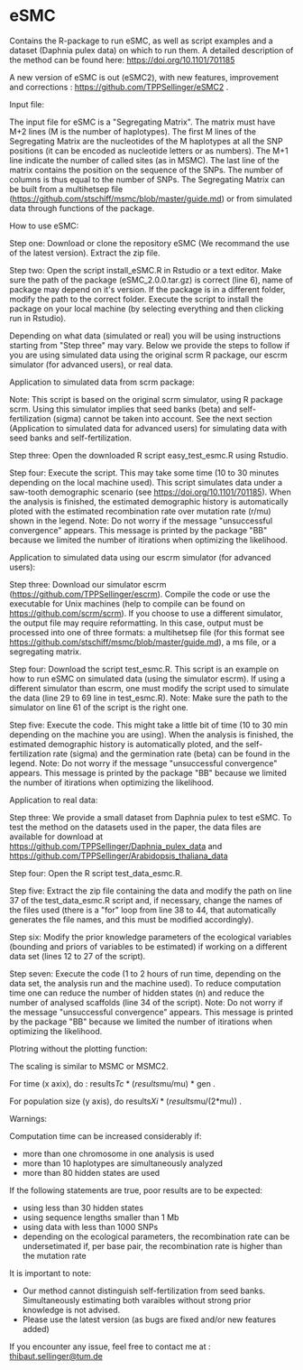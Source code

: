# eSMC
Contains the R-package to run eSMC, as well as script examples and a dataset (Daphnia pulex data) on which to run them. A detailed description of the method can be found here: https://doi.org/10.1101/701185

A new version of eSMC is out (eSMC2), with new features, improvement and corrections : https://github.com/TPPSellinger/eSMC2 . 


Input file:

The input file for eSMC is a "Segregating Matrix". The matrix must have M+2 lines (M is the number of haplotypes). The first M lines of the Segregating Matrix are the nucleotides of the M haplotypes at all the SNP positions (it can be encoded as nucleotide letters or as numbers). The M+1 line indicate the number of called sites (as in MSMC). The last line of the matrix contains the position on the sequence of the SNPs. The number of columns is thus equal to the number of SNPs. The Segregating Matrix can be built from a multihetsep file (https://github.com/stschiff/msmc/blob/master/guide.md) or from simulated data through functions of the package. 

How to use eSMC:

Step one: Download or clone the repository eSMC (We recommand the use of the latest version). Extract the zip file.

Step two: Open the script install_eSMC.R in Rstudio or a text editor. Make sure the path of the package (eSMC_2.0.0.tar.gz) is correct (line 6), name of package may depend on it's version. If the package is in a different folder, modify the path to the correct folder. Execute the script to install the package on your local machine (by selecting everything and then clicking run in Rstudio).

Depending on what data (simulated or real) you will be using instructions starting from "Step three" may vary. Below we provide the steps to follow if you are using simulated data using the original scrm R package, our escrm simulator (for advanced users), or real data.

Application to simulated data from scrm package: 

Note: This script is based on the original scrm simulator, using R package scrm. Using this simulator implies that seed banks (beta) and self-fertilization (sigma) cannot be taken into account. See the next section (Application to simulated data for advanced users) for simulating data with seed banks and self-fertilization.

Step three: Open the downloaded R script easy_test_esmc.R using Rstudio.

Step four: Execute the script. This may take some time (10 to 30 minutes depending on the local machine used). This script simulates data under a saw-tooth demographic scenario (see https://doi.org/10.1101/701185). When the analysis is finished, the estimated demographic history is automatically ploted with the estimated recombination rate over mutation rate (r/mu) shown in the legend. Note: Do not worry if the message "unsuccessful convergence" appears. This message is printed by the package "BB" because we limited the number of itirations when optimizing the likelihood.


Application to simulated data using our escrm simulator (for advanced users): 

Step three: Download our simulator escrm (https://github.com/TPPSellinger/escrm). Compile the code or use the executable for Unix machines (help to compile can be found on https://github.com/scrm/scrm). If you choose to use a different simulator, the output file may require reformatting. In this case, output must be processed into one of three formats: a multihetsep file (for this format see https://github.com/stschiff/msmc/blob/master/guide.md), a ms file, or a segregating matrix. 

Step four: Download the script test_esmc.R. This script is an example on how to run eSMC on simulated data (using the simulator escrm). If using a different simulator than escrm, one must modify the script used to simulate the data (line 29 to 69 line in test_esmc.R). Note: Make sure the path to the simulator on line 61 of the script is the right one.

Step five: Execute the code. This might take a little bit of time (10 to 30 min depending on the machine you are using). When the analysis is finished, the estimated demographic history is automatically ploted, and the self-fertilization rate (sigma) and the germination rate (beta) can be found in the legend. Note: Do not worry if the message "unsuccessful convergence" appears. This message is printed by the package "BB" because we limited the number of itirations when optimizing the likelihood.


Application to real data:

Step three: We provide a small dataset from Daphnia pulex to test eSMC. To test the method on the datasets used in the paper, the data files are available for download at https://github.com/TPPSellinger/Daphnia_pulex_data and https://github.com/TPPSellinger/Arabidopsis_thaliana_data

Step four: Open the R script test_data_esmc.R.

Step five: Extract the zip file containing the data and modify the path on line 37 of the test_data_esmc.R script and, if necessary, change the names of the files used (there is a "for" loop from line 38 to 44, that automatically generates the file names, and this must be modified accordingly).

Step six: Modify the prior knowledge parameters of the ecological variables (bounding and priors of variables to be estimated) if working on a different data set (lines 12 to 27 of the script).

Step seven: Execute the code (1 to 2 hours of run time, depending on the data set, the analysis run and the machine used). To reduce computation time one can reduce the number of hidden states (n) and reduce the number of analysed scaffolds (line 34 of the script). Note: Do not worry if the message "unsuccessful convergence" appears. This message is printed by the package "BB" because we limited the number of itirations when optimizing the likelihood.

Plotring without the plotting function: 

The scaling is similar to MSMC or MSMC2.

For time (x axix), do :  results$Tc * (results$mu/mu) * gen .

For population size (y axis), do results$Xi * (results$mu/(2*mu)) .   


Warnings: 

Computation time can be increased considerably if:
- more than one chromosome in one analysis is used
- more than 10 haplotypes are simultaneously analyzed
- more than 80 hidden states are used

If the following statements are true, poor results are to be expected:
- using less than 30 hidden states
- using sequence lengths smaller than 1 Mb
- using data with less than 1000 SNPs
- depending on the ecological parameters, the recombination rate can be undersetimated if, per base pair, the recombination rate is higher than the mutation rate 

It is important to note:
- Our method cannot distinguish self-fertilization from seed banks. Simultaneously estimating both varaibles without strong prior knowledge is not advised. 
- Please use the latest version (as bugs are fixed and/or new features added)

If you encounter any issue, feel free to contact me at : thibaut.sellinger@tum.de

